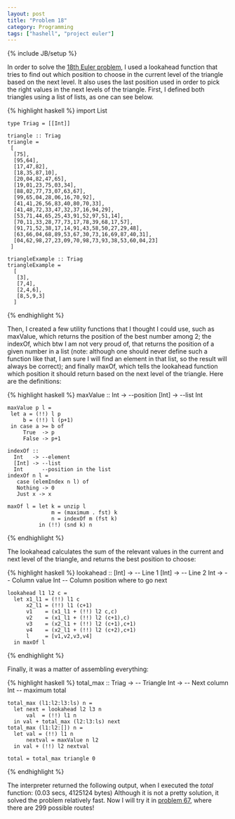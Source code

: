 ```yaml
---
layout: post
title: "Problem 18"
category: Programming
tags: ["hashell", "project euler"]
---
```

{% include JB/setup %}

In order to solve the [18th Euler problem](http://projecteuler.net/index.php?section=problems&id=18), I used a
lookahead function that tries to find out which position to choose in the
current level of the triangle based on the next level. It also uses the last
position used in order to pick the right values in the next levels of the
triangle. First, I defined both triangles using a list of lists, as one can
see below.

{% highlight haskell %}
    import List
    
    type Triag = [[Int]]
    
    triangle :: Triag
    triangle =
     [
      [75],
      [95,64],
      [17,47,82],
      [18,35,87,10],
      [20,04,82,47,65],
      [19,01,23,75,03,34],
      [88,02,77,73,07,63,67],
      [99,65,04,28,06,16,70,92],
      [41,41,26,56,83,40,80,70,33],
      [41,48,72,33,47,32,37,16,94,29],
      [53,71,44,65,25,43,91,52,97,51,14],
      [70,11,33,28,77,73,17,78,39,68,17,57],
      [91,71,52,38,17,14,91,43,58,50,27,29,48],
      [63,66,04,68,89,53,67,30,73,16,69,87,40,31],
      [04,62,98,27,23,09,70,98,73,93,38,53,60,04,23]
     ]
    
    triangleExample :: Triag
    triangleExample =
      [
       [3],
       [7,4],
       [2,4,6],
       [8,5,9,3]
      ]
{% endhighlight %}

Then, I created a few utility functions that I thought I could use, such as
maxValue, which returns the position of the best number among 2; the
indexOf, which btw I am not very proud of, that returns the position of a
given number in a list (note: although one should never define such a function
like that, I am sure I will find an element in that list, so the result will
always be correct); and finally maxOf, which tells the lookahead
function which position it should return based on the next level of the
triangle. Here are the definitions:

{% highlight haskell %}
    maxValue ::
      Int   -> --position
      [Int] -> --list
      Int
    
    maxValue p l =
     let a = (!!) l p
         b = (!!) l (p+1)
     in case a >= b of
         True  -> p
         False -> p+1
    
    indexOf ::
      Int   -> --element
      [Int] -> --list
      Int      --position in the list
    indexOf n l =
       case (elemIndex n l) of
       Nothing -> 0
       Just x -> x
    
    maxOf l = let k = unzip l
                  m = (maximum . fst) k
                  n = indexOf m (fst k)
              in (!!) (snd k) n
{% endhighlight %}

The lookahead calculates the sum of the relevant values in the current and
next level of the triangle, and returns the best position to choose:

{% highlight haskell %}
    lookahead ::
      [Int] ->  -- Line 1
      [Int] ->  -- Line 2
      Int   ->  -- Column value
      Int       -- Column position where to go next
    
    lookahead l1 l2 c =
      let x1_l1 = (!!) l1 c
          x2_l1 = (!!) l1 (c+1)
          v1    = (x1_l1 + (!!) l2 c,c)
          v2    = (x1_l1 + (!!) l2 (c+1),c)
          v3    = (x2_l1 + (!!) l2 (c+1),c+1)
          v4    = (x2_l1 + (!!) l2 (c+2),c+1)
          l     = [v1,v2,v3,v4]
      in maxOf l
{% endhighlight %}

Finally, it was a matter of assembling everything:

{% highlight haskell %}
    total_max ::
      Triag -> -- Triangle
      Int   -> -- Next column
      Int      -- maximum total
    
    total_max (l1:l2:l3:ls) n =
      let next = lookahead l2 l3 n
          val  = (!!) l1 n
      in val + total_max (l2:l3:ls) next
    total_max (l1:l2:[]) n =
      let val = (!!) l1 n
          nextval = maxValue n l2
      in val + (!!) l2 nextval
    
    total = total_max triangle 0
{% endhighlight %}

The interpreter returned the following output, when I executed the _total_
function: (0.03 secs, 4125124 bytes) Although it is not a pretty solution, it
solved the problem relatively fast. Now I will try it in [problem 67](http://projecteuler.net/index.php?section=problems&id=67), where there are
299 possible routes!

